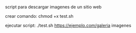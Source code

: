 script para descargar imagenes de un sitio web

crear comando:
chmod +x test.sh

ejecutar script:
./test.sh https://ejemplo.com/galeria imagenes